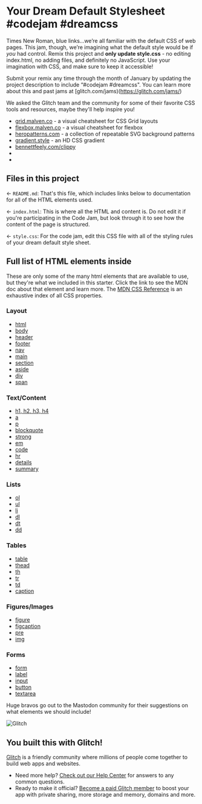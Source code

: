 # Your Dream Default Stylesheet #codejam #dreamcss

Times New Roman, blue links…we’re all familiar with the default CSS of web pages. This jam, though, we’re imagining what the default style would be if _you_ had control. Remix this project and **only update style.css** - no editing index.html, no adding files, and definitely no JavaScript. Use your imagination with CSS, and make sure to keep it accessible!

Submit your remix any time through the month of January by updating the project description to include “#codejam #dreamcss". You can learn more about this and past jams at [glitch.com/jams)(https://glitch.com/jams/)

We asked the Glitch team and the community for some of their favorite CSS tools and resources, maybe they'll help inspire you!

- [grid.malven.co](https://grid.malven.co/) - a visual cheatsheet for CSS Grid layouts
- [flexbox.malven.co](https://flexbox.malven.co/) - a visual cheatsheet for flexbox
- [heropatterns.com](https://heropatterns.com/) - a collection of repeatable SVG background patterns
- [gradient.style](https://gradient.style/) - an HD CSS gradient 
- [bennettfeely.com/clippy](https://bennettfeely.com/clippy/)
- []()
- []()

## Files in this project

← `README.md`: That's this file, which includes links below to documentation for all of the HTML elements used.

← `index.html`: This is where all the HTML and content is. Do not edit it if you're participating in the Code Jam, but look through it to see how the content of the page is structured.

← `style.css`: For the code jam, edit this CSS file with all of the styling rules of your dream default style sheet.

## Full list of HTML elements inside

These are only some of the many html elements that are available to use, but they're what we included in this starter. Click the link to see the MDN doc about that element and learn more. The [MDN CSS Reference](https://developer.mozilla.org/en-US/docs/Web/CSS/Reference) is an exhaustive index of all CSS properties. 


### Layout

- [html](https://developer.mozilla.org/en-US/docs/Web/HTML/Element/html)
- [body](https://developer.mozilla.org/en-US/docs/Web/HTML/Element/body)
- [header](https://developer.mozilla.org/en-US/docs/Web/HTML/Element/header)
- [footer](https://developer.mozilla.org/en-US/docs/Web/HTML/Element/footer)
- [nav](https://developer.mozilla.org/en-US/docs/Web/HTML/Element/nav)
- [main](https://developer.mozilla.org/en-US/docs/Web/HTML/Element/main)
- [section](https://developer.mozilla.org/en-US/docs/Web/HTML/Element/section)
- [aside](https://developer.mozilla.org/en-US/docs/Web/HTML/Element/aside)
- [div](https://developer.mozilla.org/en-US/docs/Web/HTML/Element/div)
- [span](https://developer.mozilla.org/en-US/docs/Web/HTML/Element/span)

### Text/Content

- [h1, h2, h3, h4](https://developer.mozilla.org/en-US/docs/Web/HTML/Element/Heading_Elements)
- [a](https://developer.mozilla.org/en-US/docs/Web/HTML/Element/a)
- [p](https://developer.mozilla.org/en-US/docs/Web/HTML/Element/p)
- [blockquote](https://developer.mozilla.org/en-US/docs/Web/HTML/Element/blockquote)
- [strong](https://developer.mozilla.org/en-US/docs/Web/HTML/Element/strong)
- [em](https://developer.mozilla.org/en-US/docs/Web/HTML/Element/em)
- [code](https://developer.mozilla.org/en-US/docs/Web/HTML/Element/code)
- [hr](https://developer.mozilla.org/en-US/docs/Web/HTML/Element/hr)
- [details](https://developer.mozilla.org/en-US/docs/Web/HTML/Element/details)
- [summary](https://developer.mozilla.org/en-US/docs/Web/HTML/Element/summary)

### Lists

- [ol](https://developer.mozilla.org/en-US/docs/Web/HTML/Element/ol)
- [ul](https://developer.mozilla.org/en-US/docs/Web/HTML/Element/ul)
- [li](https://developer.mozilla.org/en-US/docs/Web/HTML/Element/li)
- [dl](https://developer.mozilla.org/en-US/docs/Web/HTML/Element/dl)
- [dt](https://developer.mozilla.org/en-US/docs/Web/HTML/Element/dt)
- [dd](https://developer.mozilla.org/en-US/docs/Web/HTML/Element/dd)

### Tables

- [table](https://developer.mozilla.org/en-US/docs/Web/HTML/Element/table)
- [thead](https://developer.mozilla.org/en-US/docs/Web/HTML/Element/thead)
- [th](https://developer.mozilla.org/en-US/docs/Web/HTML/Element/th)
- [tr](https://developer.mozilla.org/en-US/docs/Web/HTML/Element/tr)
- [td](https://developer.mozilla.org/en-US/docs/Web/HTML/Element/td)
- [caption](https://developer.mozilla.org/en-US/docs/Web/HTML/Element/caption)

### Figures/Images

- [figure](https://developer.mozilla.org/en-US/docs/Web/HTML/Element/figure)
- [figcaption](https://developer.mozilla.org/en-US/docs/Web/HTML/Element/figcaption)
- [pre](https://developer.mozilla.org/en-US/docs/Web/HTML/Element/pre)
- [img](https://developer.mozilla.org/en-US/docs/Web/HTML/Element/img)

### Forms

- [form](https://developer.mozilla.org/en-US/docs/Web/HTML/Element/form)
- [label](https://developer.mozilla.org/en-US/docs/Web/HTML/Element/label)
- [input](https://developer.mozilla.org/en-US/docs/Web/HTML/Element/input)
- [button](https://developer.mozilla.org/en-US/docs/Web/HTML/Element/button)
- [textarea](https://developer.mozilla.org/en-US/docs/Web/HTML/Element/textarea)

Huge bravos go out to the Mastodon community for their suggestions on what elements we should include!

![Glitch](https://cdn.glitch.com/a9975ea6-8949-4bab-addb-8a95021dc2da%2FLogo_Color.svg?v=1602781328576)

## You built this with Glitch!

[Glitch](https://glitch.com) is a friendly community where millions of people come together to build web apps and websites.

- Need more help? [Check out our Help Center](https://help.glitch.com/) for answers to any common questions.
- Ready to make it official? [Become a paid Glitch member](https://glitch.com/pricing) to boost your app with private sharing, more storage and memory, domains and more.
